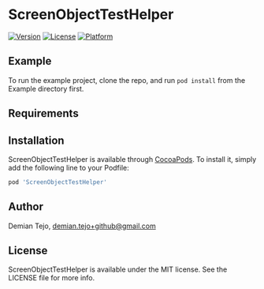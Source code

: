 # ScreenObjectTestHelper

[![Version](https://img.shields.io/cocoapods/v/ScreenObjectTestHelper.svg?style=flat)](https://cocoapods.org/pods/ScreenObjectTestHelper)
[![License](https://img.shields.io/cocoapods/l/ScreenObjectTestHelper.svg?style=flat)](https://cocoapods.org/pods/ScreenObjectTestHelper)
[![Platform](https://img.shields.io/cocoapods/p/ScreenObjectTestHelper.svg?style=flat)](https://cocoapods.org/pods/ScreenObjectTestHelper)

## Example

To run the example project, clone the repo, and run `pod install` from the Example directory first.

## Requirements

## Installation

ScreenObjectTestHelper is available through [CocoaPods](https://cocoapods.org). To install
it, simply add the following line to your Podfile:

```ruby
pod 'ScreenObjectTestHelper'
```

## Author

Demian Tejo, demian.tejo+github@gmail.com

## License

ScreenObjectTestHelper is available under the MIT license. See the LICENSE file for more info.
